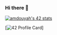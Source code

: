 ### Hi there 👋

[![amdouyah's 42 stats](https://badge.mediaplus.ma/darkblue/amdouyah)](https://github.com/oakoudad/badge42)

[![42 Profile Card](https://1337-readme-xi.vercel.app/api/profile?cursus=42cursus&dark=true&login=amdouyah)]

